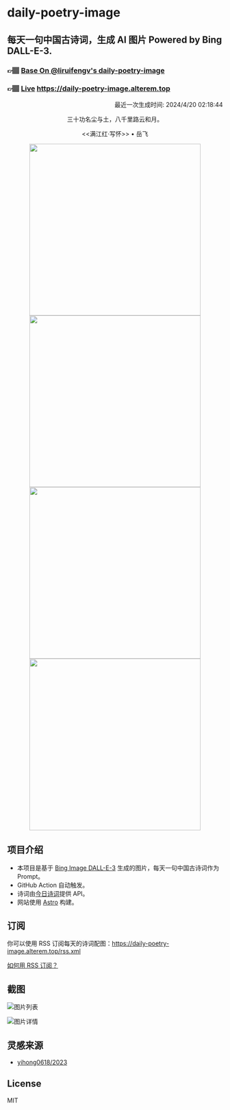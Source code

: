 
# daily-poetry-image

## 每天一句中国古诗词，生成 AI 图片 Powered by Bing DALL-E-3.

### 👉🏽 [Base On @liruifengv's daily-poetry-image](https://github.com/liruifengv/daily-poetry-image)

### 👉🏽 [Live](https://daily-poetry-image.alterem.top/) https://daily-poetry-image.alterem.top

<p align="right">
  最近一次生成时间: 2024/4/20 02:18:44
</p>
<p align="center">
三十功名尘与土，八千里路云和月。
</p>
<p align="center">
<<满江红·写怀>> • 岳飞
</p>
<p align="center">
<img src="https://tse3.mm.bing.net/th/id/OIG1.kaFrOagGXbLHj4sGB3h_" height="400" width="400" />
<img src="https://tse3.mm.bing.net/th/id/OIG1.eoelj6sKUTZEY3NLae0O" height="400" width="400" />
<img src="https://tse3.mm.bing.net/th/id/OIG1.uYI443OW893E2TnjV0vA" height="400" width="400" />
<img src="https://tse3.mm.bing.net/th/id/OIG1.PJwM9DZmGGu6oOhJUKIh" height="400" width="400" />
</p>

## 项目介绍

-   本项目是基于 [Bing Image DALL-E-3](https://www.bing.com/images/create) 生成的图片，每天一句中国古诗词作为 Prompt。
-   GitHub Action 自动触发。
-   诗词由[今日诗词](https://www.jinrishici.com/)提供 API。
-   网站使用 [Astro](https://astro.build) 构建。

## 订阅

你可以使用 RSS 订阅每天的诗词配图：https://daily-poetry-image.alterem.top/rss.xml

[如何用 RSS 订阅？](https://zhuanlan.zhihu.com/p/55026716)

## 截图

![图片列表](./screenshots/Snipaste_2023-12-28_21-00-26.png)

![图片详情](./screenshots/Snipaste_2023-12-28_21-00-53.png)

## 灵感来源

-   [yihong0618/2023](https://github.com/yihong0618/2023)

## License

MIT
